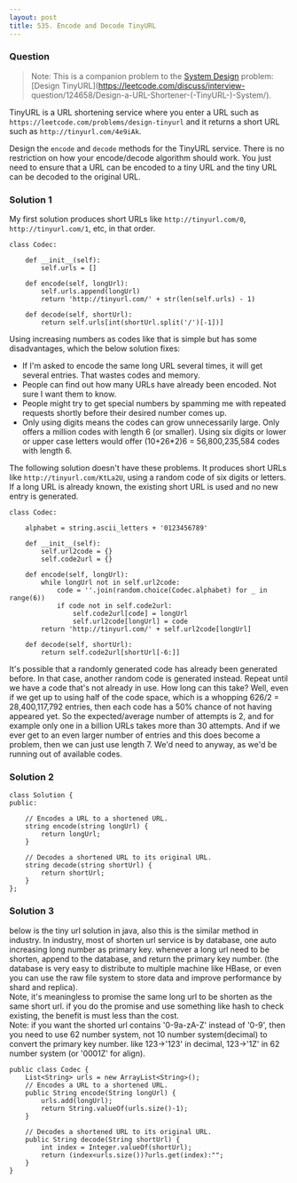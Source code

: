 ```yaml
---
layout: post
title: 535. Encode and Decode TinyURL
---
```

### Question
> Note: This is a companion problem to the [System
Design](https://leetcode.com/discuss/interview-question/system-design/)
problem: [Design TinyURL](https://leetcode.com/discuss/interview-
question/124658/Design-a-URL-Shortener-\(-TinyURL-\)-System/).

TinyURL is a URL shortening service where you enter a URL such as
`https://leetcode.com/problems/design-tinyurl` and it returns a short URL such
as `http://tinyurl.com/4e9iAk`.

Design the `encode` and `decode` methods for the TinyURL service. There is no
restriction on how your encode/decode algorithm should work. You just need to
ensure that a URL can be encoded to a tiny URL and the tiny URL can be decoded
to the original URL.

### Solution 1
My first solution produces short URLs like `http://tinyurl.com/0`,
`http://tinyurl.com/1`, etc, in that order.

    
    
    class Codec:
    
        def __init__(self):
            self.urls = []
    
        def encode(self, longUrl):
            self.urls.append(longUrl)
            return 'http://tinyurl.com/' + str(len(self.urls) - 1)
    
        def decode(self, shortUrl):
            return self.urls[int(shortUrl.split('/')[-1])]
    

Using increasing numbers as codes like that is simple but has some
disadvantages, which the below solution fixes:

  * If I'm asked to encode the same long URL several times, it will get several entries. That wastes codes and memory.
  * People can find out how many URLs have already been encoded. Not sure I want them to know.
  * People might try to get special numbers by spamming me with repeated requests shortly before their desired number comes up.
  * Only using digits means the codes can grow unnecessarily large. Only offers a million codes with length 6 (or smaller). Using six digits or lower or upper case letters would offer (10+26*2)6 = 56,800,235,584 codes with length 6.

The following solution doesn't have these problems. It produces short URLs
like `http://tinyurl.com/KtLa2U`, using a random code of six digits or
letters. If a long URL is already known, the existing short URL is used and no
new entry is generated.

    
    
    class Codec:
    
        alphabet = string.ascii_letters + '0123456789'
    
        def __init__(self):
            self.url2code = {}
            self.code2url = {}
    
        def encode(self, longUrl):
            while longUrl not in self.url2code:
                code = ''.join(random.choice(Codec.alphabet) for _ in range(6))
                if code not in self.code2url:
                    self.code2url[code] = longUrl
                    self.url2code[longUrl] = code
            return 'http://tinyurl.com/' + self.url2code[longUrl]
    
        def decode(self, shortUrl):
            return self.code2url[shortUrl[-6:]]
    

It's possible that a randomly generated code has already been generated
before. In that case, another random code is generated instead. Repeat until
we have a code that's not already in use. How long can this take? Well, even
if we get up to using half of the code space, which is a whopping 626/2 =
28,400,117,792 entries, then each code has a 50% chance of not having appeared
yet. So the expected/average number of attempts is 2, and for example only one
in a billion URLs takes more than 30 attempts. And if we ever get to an even
larger number of entries and this does become a problem, then we can just use
length 7. We'd need to anyway, as we'd be running out of available codes.


### Solution 2
    
    
    class Solution {
    public:
    
        // Encodes a URL to a shortened URL.
        string encode(string longUrl) {
            return longUrl;
        }
    
        // Decodes a shortened URL to its original URL.
        string decode(string shortUrl) {
            return shortUrl;
        }
    };
    


### Solution 3
below is the tiny url solution in java, also this is the similar method in
industry. In industry, most of shorten url service is by database, one auto
increasing long number as primary key. whenever a long url need to be shorten,
append to the database, and return the primary key number. (the database is
very easy to distribute to multiple machine like HBase, or even you can use
the raw file system to store data and improve performance by shard and
replica).  
Note, it's meaningless to promise the same long url to be shorten as the same
short url. if you do the promise and use something like hash to check
existing, the benefit is must less than the cost.  
Note: if you want the shorted url contains '0-9a-zA-Z' instead of '0-9', then
you need to use 62 number system, not 10 number system(decimal) to convert the
primary key number. like 123->'123' in decimal, 123->'1Z' in 62 number system
(or '0001Z' for align).

    
    
    public class Codec {
        List<String> urls = new ArrayList<String>();
        // Encodes a URL to a shortened URL.
        public String encode(String longUrl) {
            urls.add(longUrl);
            return String.valueOf(urls.size()-1);
        }
    
        // Decodes a shortened URL to its original URL.
        public String decode(String shortUrl) {
            int index = Integer.valueOf(shortUrl);
            return (index<urls.size())?urls.get(index):"";
        }
    }
    



